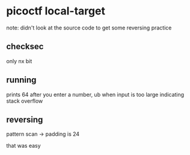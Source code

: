 picoctf local-target
====================

note: didn't look at the source code to get some reversing practice

checksec
--------

only nx bit

running
-------

prints 64 after you enter a number, ub when input is too large indicating stack overflow

reversing
---------

pattern scan -> padding is 24

that was easy
